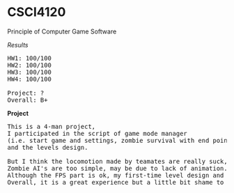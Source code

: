# CSCI4120
Principle of Computer Game Software 

*Results*
<pre>
HW1: 100/100
HW2: 100/100
HW3: 100/100
HW4: 100/100

Project: ?
Overall: B+
</pre>

**Project**
<pre>
This is a 4-man project,
I participated in the script of game mode manager
(i.e. start game and settings, zombie survival with end points, and time-limit mode)
and the levels design.

But I think the locomotion made by teamates are really suck, which feels dizzy (even I am a 10-years-up FPS player).
Zombie AI's are too simple, may be due to lack of animation.
Although the FPS part is ok, my first-time level design and the textures are not good, which cannot feel the vibe of zombie horror.
Overall, it is a great experience but a little bit shame to publish.
</pre>